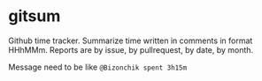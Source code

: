 # gitsum
Github time tracker. Summarize time written in comments in format HHhMMm. Reports are by issue, by pullrequest, by date, by month.

Message need to be like `@Bizonchik spent 3h15m` 
